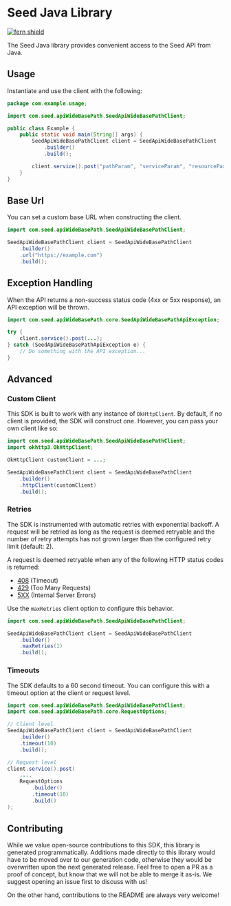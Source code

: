 # Seed Java Library

[![fern shield](https://img.shields.io/badge/%F0%9F%8C%BF-Built%20with%20Fern-brightgreen)](https://buildwithfern.com?utm_source=github&utm_medium=github&utm_campaign=readme&utm_source=Seed%2FJava)

The Seed Java library provides convenient access to the Seed API from Java.

## Usage

Instantiate and use the client with the following:

```java
package com.example.usage;

import com.seed.apiWideBasePath.SeedApiWideBasePathClient;

public class Example {
    public static void main(String[] args) {
        SeedApiWideBasePathClient client = SeedApiWideBasePathClient
            .builder()
            .build();

        client.service().post("pathParam", "serviceParam", "resourceParam", 1);
    }
}
```

## Base Url

You can set a custom base URL when constructing the client.

```java
import com.seed.apiWideBasePath.SeedApiWideBasePathClient;

SeedApiWideBasePathClient client = SeedApiWideBasePathClient
    .builder()
    .url("https://example.com")
    .build();
```

## Exception Handling

When the API returns a non-success status code (4xx or 5xx response), an API exception will be thrown.

```java
import com.seed.apiWideBasePath.core.SeedApiWideBasePathApiException;

try {
    client.service().post(...);
} catch (SeedApiWideBasePathApiException e) {
    // Do something with the API exception...
}
```

## Advanced

### Custom Client

This SDK is built to work with any instance of `OkHttpClient`. By default, if no client is provided, the SDK will construct one. 
However, you can pass your own client like so:

```java
import com.seed.apiWideBasePath.SeedApiWideBasePathClient;
import okhttp3.OkHttpClient;

OkHttpClient customClient = ...;

SeedApiWideBasePathClient client = SeedApiWideBasePathClient
    .builder()
    .httpClient(customClient)
    .build();
```

### Retries

The SDK is instrumented with automatic retries with exponential backoff. A request will be retried as long
as the request is deemed retryable and the number of retry attempts has not grown larger than the configured
retry limit (default: 2).

A request is deemed retryable when any of the following HTTP status codes is returned:

- [408](https://developer.mozilla.org/en-US/docs/Web/HTTP/Status/408) (Timeout)
- [429](https://developer.mozilla.org/en-US/docs/Web/HTTP/Status/429) (Too Many Requests)
- [5XX](https://developer.mozilla.org/en-US/docs/Web/HTTP/Status/500) (Internal Server Errors)

Use the `maxRetries` client option to configure this behavior.

```java
import com.seed.apiWideBasePath.SeedApiWideBasePathClient;

SeedApiWideBasePathClient client = SeedApiWideBasePathClient
    .builder()
    .maxRetries(1)
    .build();
```

### Timeouts

The SDK defaults to a 60 second timeout. You can configure this with a timeout option at the client or request level.

```java
import com.seed.apiWideBasePath.SeedApiWideBasePathClient;
import com.seed.apiWideBasePath.core.RequestOptions;

// Client level
SeedApiWideBasePathClient client = SeedApiWideBasePathClient
    .builder()
    .timeout(10)
    .build();

// Request level
client.service().post(
    ...,
    RequestOptions
        .builder()
        .timeout(10)
        .build()
);
```

## Contributing

While we value open-source contributions to this SDK, this library is generated programmatically.
Additions made directly to this library would have to be moved over to our generation code,
otherwise they would be overwritten upon the next generated release. Feel free to open a PR as
a proof of concept, but know that we will not be able to merge it as-is. We suggest opening
an issue first to discuss with us!

On the other hand, contributions to the README are always very welcome!
